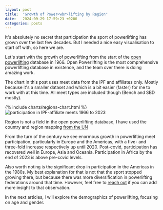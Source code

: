 ```yaml
---
layout: post
title:  "Growth of Power<wbr>lifting by Region"
date:   2024-09-29 17:59:23 +0200
categories: posts
---
```


It's absolutely no secret that participation the sport of powerlifting has grown over the last few decades. 
But I needed a nice easy visualisation to start off with, so here we are.

Let's start with the growth of powerlifting from the start of the [open powerlifting](https://www.openpowerlifting.org) database in 1966.
Open Powerlifting is the most comprehensive powerlifting database in existence, and the team over there is doing amazing work.

The chart in this post uses meet data from the IPF and affiliates only. Mostly because it's a smaller dataset and which is a 
bit easier (faster) for me to work with at this time. All meet types are included though (Bench and SBD mostly).


<div class="custom-chart">
  <div class="html-content">
    {% include charts/regions-chart.html %}
  </div>
  <div class="svg-content">
    <img src="/assets/images/regions-chart.svg" alt="participation in IPF-affiliate meets 1966 to 2023">
  </div>
</div>

Region is not a field in the open powerlifting database, I have used the country and region mapping [from the UN](https://unstats.un.org/unsd/methodology/m49/)

From the turn of the century we see enormous growth in powerlifting meet participation, particularly in Europe and the Americas,
with a five- and three-fold increase respectively up until 2020. Post-covid, participation has recovered well in Europe, Asia and Oceania.
Participation in Africa by the end of 2023 is above pre-covid levels.

Also worth noting is the significant drop in participation in the Americas in the 1980s. My best explanation for that 
is not that the sport stopped growing there, but because there was more diversification in powerlifting federations around that time. 
However, feel free to [reach out](mailto:adele@adelecarpenter.com) if you can add more insight to that observation.

In the next articles, I will explore the demographics of powerlifting, focusing on age and gender.